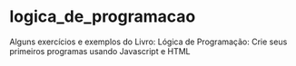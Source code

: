 # logica_de_programacao

Alguns exercícios e exemplos do Livro: Lógica de Programação: Crie seus primeiros programas usando Javascript e HTML
